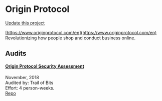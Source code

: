 
# Origin Protocol

[Update this project](https://github.com/ConsenSys/blockchainSecurityDB/edit/master/projects/origin-protocol.json)
  
[https://www.originprotocol.com/en](https://www.originprotocol.com/en)<br>
Revolutionizing how people shop and conduct business online.


## Audits



#### [Origin Protocol Security Assessment](https://github.com/trailofbits/publications/blob/master/reviews/origin.pdf)

November, 2018<br>
Audited by: Trail of Bits<br>Effort: 4 person-weeks.<br>
[Repo](https://github.com/OriginProtocol/origin/tree/master/packages/contracts/contracts)<br>
      

  



